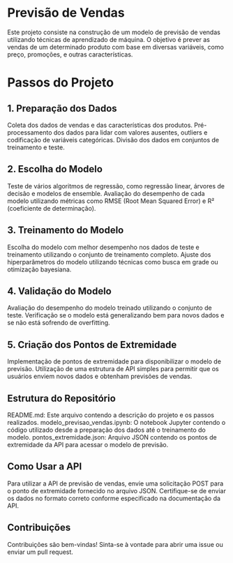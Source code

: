 # Previsão de Vendas

Este projeto consiste na construção de um modelo de previsão de vendas utilizando técnicas de aprendizado de máquina. O objetivo é prever as vendas de um determinado produto com base em diversas variáveis, como preço, promoções, e outras características.

# Passos do Projeto
## 1. Preparação dos Dados

 Coleta dos dados de vendas e das características dos produtos.
 Pré-processamento dos dados para lidar com valores ausentes, outliers e codificação de variáveis categóricas.
 Divisão dos dados em conjuntos de treinamento e teste.

## 2. Escolha do Modelo

Teste de vários algoritmos de regressão, como regressão linear, árvores de decisão e modelos de ensemble.
 Avaliação do desempenho de cada modelo utilizando métricas como RMSE (Root Mean Squared Error) e R² (coeficiente de determinação).

## 3. Treinamento do Modelo

Escolha do modelo com melhor desempenho nos dados de teste e treinamento utilizando o conjunto de treinamento completo.
Ajuste dos hiperparâmetros do modelo utilizando técnicas como busca em grade ou otimização bayesiana.

## 4. Validação do Modelo

Avaliação do desempenho do modelo treinado utilizando o conjunto de teste.
Verificação se o modelo está generalizando bem para novos dados e se não está sofrendo de overfitting.

## 5. Criação dos Pontos de Extremidade

Implementação de pontos de extremidade para disponibilizar o modelo de previsão.
Utilização de uma estrutura de API simples para permitir que os usuários enviem novos dados e obtenham previsões de vendas.

## Estrutura do Repositório

README.md: Este arquivo contendo a descrição do projeto e os passos realizados.
modelo_previsao_vendas.ipynb: O notebook Jupyter contendo o código utilizado desde a preparação dos dados até o treinamento do modelo.    pontos_extremidade.json: Arquivo JSON contendo os pontos de extremidade da API para acessar o modelo de previsão.

## Como Usar a API

Para utilizar a API de previsão de vendas, envie uma solicitação POST para o ponto de extremidade fornecido no arquivo JSON. Certifique-se de enviar os dados no formato correto conforme especificado na documentação da API.

## Contribuições

Contribuições são bem-vindas! Sinta-se à vontade para abrir uma issue ou enviar um pull request.
